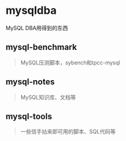 # mysqldba
MySQL DBA用得到的东西

## mysql-benchmark
> MySQL压测脚本，sybench和tpcc-mysql

## mysql-notes
> MySQL知识库、文档等

## mysql-tools
> 一些信手拈来即可用的脚本、SQL代码等
